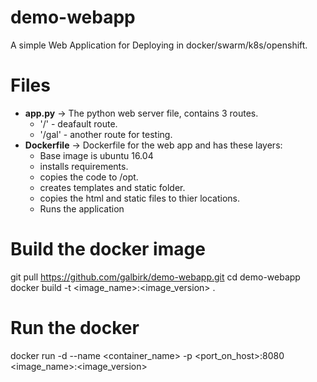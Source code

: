 # demo-webapp
A simple Web Application for Deploying in docker/swarm/k8s/openshift.

# Files
- **app.py** -> The python web server file, contains 3 routes.
  * '/' - deafault route.
  * '/gal' - another route for testing.
- **Dockerfile** -> Dockerfile for the web app and has these layers:
  * Base image is ubuntu 16.04
  * installs requirements.
  * copies the code to /opt.
  * creates templates and static folder.
  * copies the html and static files to thier locations.
  * Runs the application
# Build the docker image
git pull https://github.com/galbirk/demo-webapp.git
cd demo-webapp
docker build -t <image_name>:<image_version> .
# Run the docker 
docker run -d --name <container_name> -p <port_on_host>:8080 <image_name>:<image_version>
